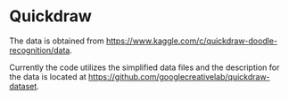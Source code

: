# Quickdraw

The data is obtained from https://www.kaggle.com/c/quickdraw-doodle-recognition/data. 

Currently the code utilizes the simplified data files and the description for the data is located at https://github.com/googlecreativelab/quickdraw-dataset.
